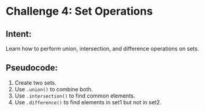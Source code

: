 # Challenge 4: Set Operations

## Intent:
Learn how to perform union, intersection, and difference operations on sets.

## Pseudocode:
1. Create two sets.
2. Use `.union()` to combine both.
3. Use `.intersection()` to find common elements.
4. Use `.difference()` to find elements in set1 but not in set2.